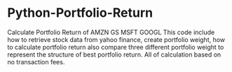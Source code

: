 # Python-Portfolio-Return
Calculate Portfolio Return of AMZN GS MSFT GOOGL
This code include how to retrieve stock data from yahoo finance, create portfolio weight, how to calculate portfolio return also compare three different portfolio weight to represent the structure of best portfolio return.
All of calculation based on no transaction fees.
